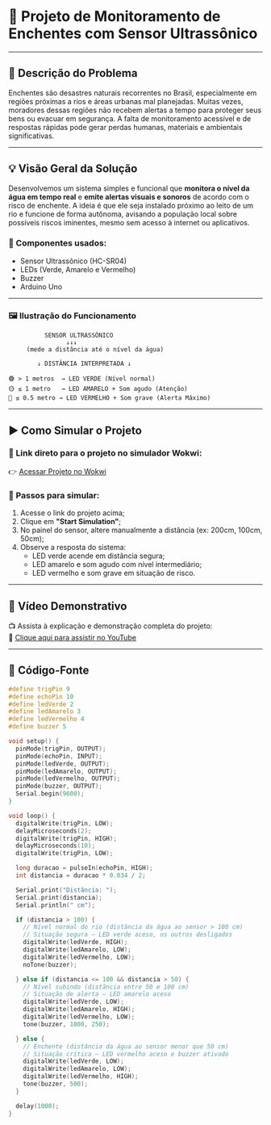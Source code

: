 # 🌊 Projeto de Monitoramento de Enchentes com Sensor Ultrassônico

---

## 📌 Descrição do Problema

Enchentes são desastres naturais recorrentes no Brasil, especialmente em regiões próximas a rios e áreas urbanas mal planejadas. Muitas vezes, moradores dessas regiões não recebem alertas a tempo para proteger seus bens ou evacuar em segurança. A falta de monitoramento acessível e de respostas rápidas pode gerar perdas humanas, materiais e ambientais significativas.

---

## 💡 Visão Geral da Solução

Desenvolvemos um sistema simples e funcional que **monitora o nível da água em tempo real** e **emite alertas visuais e sonoros** de acordo com o risco de enchente. A ideia é que ele seja instalado próximo ao leito de um rio e funcione de forma autônoma, avisando a população local sobre possíveis riscos iminentes, mesmo sem acesso à internet ou aplicativos.

### 🔧 Componentes usados:
- Sensor Ultrassônico (HC-SR04)
- LEDs (Verde, Amarelo e Vermelho)
- Buzzer
- Arduino Uno

---

### 🖼️ Ilustração do Funcionamento

```
          SENSOR ULTRASSÔNICO
                ↓↓↓
     (mede a distância até o nível da água)

        ↓ DISTÂNCIA INTERPRETADA ↓

🟢 > 1 metros  → LED VERDE (Nível normal)  
🟡 ≤ 1 metro   → LED AMARELO + Som agudo (Atenção)  
🔴 ≤ 0.5 metro → LED VERMELHO + Som grave (Alerta Máximo)
```

---

## ▶️ Como Simular o Projeto

### 🔗 Link direto para o projeto no simulador Wokwi:
👉 [Acessar Projeto no Wokwi](https://wokwi.com/projects/432229165635617793)

### 🧪 Passos para simular:
1. Acesse o link do projeto acima;
2. Clique em **"Start Simulation"**;
3. No painel do sensor, altere manualmente a distância (ex: 200cm, 100cm, 50cm);
4. Observe a resposta do sistema:
   - LED verde acende em distância segura;
   - LED amarelo e som agudo com nível intermediário;
   - LED vermelho e som grave em situação de risco.

---

## 🎥 Vídeo Demonstrativo

📺 Assista à explicação e demonstração completa do projeto:  
🔗 [Clique aqui para assistir no YouTube](https://youtu.be/4BAEEN4dSP4)

---

## 🧠 Código-Fonte

```cpp
#define trigPin 9
#define echoPin 10
#define ledVerde 2
#define ledAmarelo 3
#define ledVermelho 4
#define buzzer 5

void setup() {
  pinMode(trigPin, OUTPUT);
  pinMode(echoPin, INPUT);
  pinMode(ledVerde, OUTPUT);
  pinMode(ledAmarelo, OUTPUT);
  pinMode(ledVermelho, OUTPUT);
  pinMode(buzzer, OUTPUT);
  Serial.begin(9600);
}

void loop() {
  digitalWrite(trigPin, LOW);
  delayMicroseconds(2);
  digitalWrite(trigPin, HIGH);
  delayMicroseconds(10);
  digitalWrite(trigPin, LOW);

  long duracao = pulseIn(echoPin, HIGH);
  int distancia = duracao * 0.034 / 2;

  Serial.print("Distância: ");
  Serial.print(distancia);
  Serial.println(" cm");

  if (distancia > 100) {
    // Nível normal do rio (distância da água ao sensor > 100 cm)
    // Situação segura — LED verde aceso, os outros desligados
    digitalWrite(ledVerde, HIGH);
    digitalWrite(ledAmarelo, LOW);
    digitalWrite(ledVermelho, LOW);
    noTone(buzzer);

  } else if (distancia <= 100 && distancia > 50) {
    // Nível subindo (distância entre 50 e 100 cm)
    // Situação de alerta — LED amarelo aceso
    digitalWrite(ledVerde, LOW);
    digitalWrite(ledAmarelo, HIGH);
    digitalWrite(ledVermelho, LOW);
    tone(buzzer, 1000, 250);

  } else {
    // Enchente (distância da água ao sensor menor que 50 cm)
    // Situação crítica — LED vermelho aceso e buzzer ativado
    digitalWrite(ledVerde, LOW);
    digitalWrite(ledAmarelo, LOW);
    digitalWrite(ledVermelho, HIGH);
    tone(buzzer, 500);
  }

  delay(1000);
}
